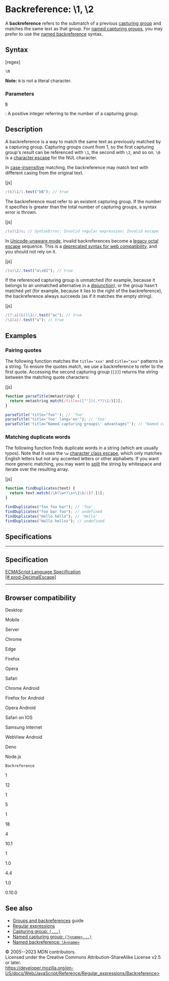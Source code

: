 Backreference: \\1, \\2
=======================

 
A **backreference** refers to the submatch of a previous [capturing
group](capturing_group) and matches the same text as that group. For
[named capturing groups](named_capturing_group), you may prefer to use
the [named backreference](named_backreference) syntax.


 
Syntax
------

 
 
 
[regex]


```regex
\N
```


 
**Note:** `N` is not a literal character.




 
### Parameters

 

[`N`](#n)

:   A positive integer referring to the number of a capturing group.



 
Description
-----------

 
A backreference is a way to match the same text as previously matched by
a capturing group. Capturing groups count from 1, so the first capturing
group\'s result can be referenced with `\1`, the second with `\2`, and
so on. `\0` is a [character escape](character_escape) for the NUL
character.

In [case-insensitive](../global_objects/regexp/ignorecase) matching, the
backreference may match text with different casing from the original
text.

 
 
[js]


```js
/(b)\1/i.test("bB"); // true
```


The backreference must refer to an existent capturing group. If the
number it specifies is greater than the total number of capturing
groups, a syntax error is thrown.

 
 
[js]


```js
/(a)\2/u; // SyntaxError: Invalid regular expression: Invalid escape
```


In [Unicode-unaware
mode](../global_objects/regexp/unicode#unicode-aware_mode), invalid
backreferences become a [legacy octal
escape](https://developer.mozilla.org/en-US/docs/Web/JavaScript/Reference/Deprecated_and_obsolete_features#escape_sequences)
sequence. This is a [deprecated syntax for web
compatibility](https://developer.mozilla.org/en-US/docs/Web/JavaScript/Reference/Deprecated_and_obsolete_features#regexp),
and you should not rely on it.

 
 
[js]


```js
/(a)\2/.test("a\x02"); // true
```


If the referenced capturing group is unmatched (for example, because it
belongs to an unmatched alternative in a [disjunction](disjunction)), or
the group hasn\'t matched yet (for example, because it lies to the right
of the backreference), the backreference always succeeds (as if it
matches the empty string).

 
 
[js]


```js
/(?:a|(b))\1c/.test("ac"); // true
/\1(a)/.test("a"); // true
```




 
Examples
--------


 
### Pairing quotes 

 
The following function matches the `title='xxx'` and `title="xxx"`
patterns in a string. To ensure the quotes match, we use a backreference
to refer to the first quote. Accessing the second capturing group
(`[2]`) returns the string between the matching quote characters:

 
 
[js]


```js
function parseTitle(metastring) {
  return metastring.match(/title=(["'])(.*?)\1/)[2];
}

parseTitle('title="foo"'); // 'foo'
parseTitle("title='foo' lang='en'"); // 'foo'
parseTitle('title="Named capturing groups\' advantages"'); // "Named capturing groups' advantages"
```




 
### Matching duplicate words 

 
The following function finds duplicate words in a string (which are
usually typos). Note that it uses the `\w` [character class
escape](character_class_escape), which only matches English letters but
not any accented letters or other alphabets. If you want more generic
matching, you may want to [split](../global_objects/string/split) the
string by whitespace and iterate over the resulting array.

 
 
[js]


```js
function findDuplicates(text) {
  return text.match(/\b(\w+)\s+\1\b/i)?.[1];
}

findDuplicates("foo foo bar"); // 'foo'
findDuplicates("foo bar foo"); // undefined
findDuplicates("Hello hello"); // 'Hello'
findDuplicates("Hello hellos"); // undefined
```




Specifications
--------------

 
  ---------------------------------------------------------------------------------------------------------
  Specification
  ---------------------------------------------------------------------------------------------------------
  [ECMAScript Language Specification\
  [\#
  prod-DecimalEscape]](https://tc39.es/ecma262/multipage/text-processing.html#prod-DecimalEscape)

  ---------------------------------------------------------------------------------------------------------


Browser compatibility 
---------------------

 


Desktop

Mobile

Server

Chrome

Edge

Firefox

Opera

Safari

Chrome Android

Firefox for Android

Opera Android

Safari on IOS

Samsung Internet

WebView Android

Deno

Node.js

`Backreference`

1

12

1

5

1

18

4

10.1

1

1.0

4.4

1.0

0.10.0

 
See also 
--------

 
-   [Groups and
    backreferences](https://developer.mozilla.org/en-US/docs/Web/JavaScript/Guide/Regular_expressions/Groups_and_backreferences)
    guide
-   [Regular expressions](../regular_expressions)
-   [Capturing group: `(...)`](capturing_group)
-   [Named capturing group: `(?<name>...)`](named_capturing_group)
-   [Named backreference: `\k<name>`](named_backreference)



 
© 2005--2023 MDN contributors.\
Licensed under the Creative Commons Attribution-ShareAlike License v2.5
or later.\
https://developer.mozilla.org/en-US/docs/Web/JavaScript/Reference/Regular_expressions/Backreference>

